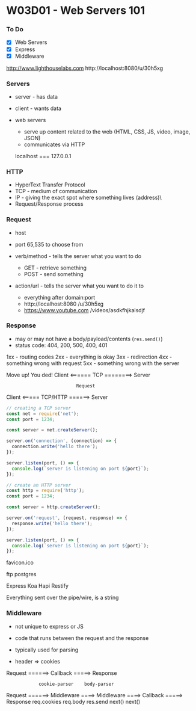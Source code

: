 # W03D01 - Web Servers 101

### To Do
- [x] Web Servers
- [x] Express
- [x] Middleware

http://www.lighthouselabs.com
http://localhost:8080/u/30h5xg

### Servers
* server - has data
* client - wants data

* web servers
  * serve up content related to the web (HTML, CSS, JS, video, image, JSON)
  * communicates via HTTP

  localhost === 127.0.0.1

### HTTP
* HyperText Transfer Protocol
* TCP - medium of communication
* IP - giving the exact spot where something lives (address)\
* Request/Response process

### Request
* host
* port 65,535 to choose from

* verb/method - tells the server what you want to do
  * GET - retrieve something
  * POST - send something
* action/url - tells the server what you want to do it to
  * everything after domain:port
  * http://localhost:8080       /u/30h5xg
  * https://www.youtube.com     /videos/asdkfhjkalsdjf

### Response
* may or may not have a body/payload/contents (`res.send()`)
* status code: 404, 200, 500, 400, 401

1xx - routing codes
2xx - everything is okay
3xx - redirection
4xx - something wrong with request
5xx - something wrong with the server


Move up!                    You ded!
Client <====== TCP ========> Server


                              Request
Client <===== TCP/HTTP ======> Server

```js
// creating a TCP server
const net = require('net');
const port = 1234;

const server = net.createServer();

server.on('connection', (connection) => {
  connection.write('hello there');
});

server.listen(port, () => {
  console.log(`server is listening on port ${port}`);
});
```

```js
// create an HTTP server
const http = require('http');
const port = 1234;

const server = http.createServer();

server.on('request', (request, response) => {
  response.write('hello there');
});

server.listen(port, () => {
  console.log(`server is listening on port ${port}`);
});
```
favicon.ico

ftp
postgres

Express
Koa
Hapi
Restify

Everything sent over the pipe/wire, is a string

### Middleware
* not unique to express or JS
* code that runs between the request and the response
* typically used for parsing

* header => cookies

Request ======> Callback =====> Response

                cookie-parser    body-parser
Request ======> Middleware ====> Middleware ====> Callback =====> Response
                req.cookies       req.body        res.send
                next()            next()          








